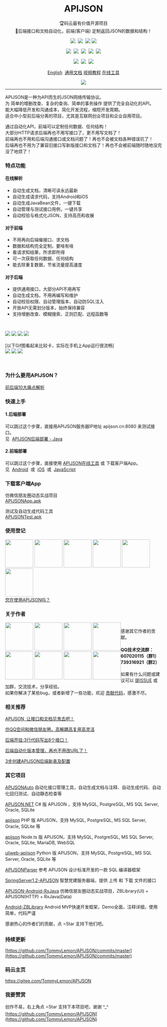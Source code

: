 
<h1 align="center" style="text-align:center;">
  APIJSON
</h1>


<p align="center">🏆码云最有价值开源项目<br />🚀后端接口和文档自动化，前端(客户端) 定制返回JSON的数据和结构！</p>

<p align="center" >
  <a href="https://github.com/TommyLemon/APIJSON/tree/master/MySQL"><img src="https://img.shields.io/badge/MySQL-5.7%2B-brightgreen.svg?style=flat"></a>
  <a href="https://github.com/TommyLemon/APIJSON/tree/master/PostgreSQL"><img src="https://img.shields.io/badge/PostgreSQL-9.5%2B-brightgreen.svg?style=flat"></a>
  <a href="https://github.com/TommyLemon/APIJSON/tree/master/Oracle"><img src="https://img.shields.io/badge/Oracle-11%2B-brightgreen.svg?style=flat"></a>
  <a href="https://github.com/TommyLemon/APIJSON/tree/master/MySQL"><img src="https://img.shields.io/badge/TiDB-2.1%2B-brightgreen.svg?style=flat"></a>
</p>
<p align="center" >
  <a href="https://github.com/TommyLemon/APIJSON/tree/master/APIJSON-Java-Server"><img src="https://img.shields.io/badge/Java-1.7%2B-brightgreen.svg?style=flat"></a>
  <a href="https://github.com/liaozb/APIJSON.NET"><img src="https://img.shields.io/badge/CSharp-2.1%2B-brightgreen.svg?style=flat"></a>
  <a href="https://github.com/orchie/apijson"><img src="https://img.shields.io/badge/PHP-7.0%2B-brightgreen.svg?style=flat"></a>
  <a href="https://github.com/TEsTsLA/apijson"><img src="https://img.shields.io/badge/Node.js-ES6%2B-brightgreen.svg?style=flat"></a>
  <a href="https://github.com/zhangchunlin/uliweb-apijson"><img src="https://img.shields.io/badge/Python-3%2B-brightgreen.svg?style=flat"></a>
</p>
<p align="center" >
  <a href="https://github.com/TommyLemon/APIJSON/tree/master/APIJSON-Android"><img src="https://img.shields.io/badge/Android-4.0%2B-brightgreen.svg?style=flat"></a>
  <a href="https://github.com/TommyLemon/APIJSON/tree/master/APIJSON-iOS"><img src="https://img.shields.io/badge/iOS-7%2B-brightgreen.svg?style=flat"></a>
  <a href="https://github.com/TommyLemon/APIJSON/tree/master/APIJSON-JavaScript"><img src="https://img.shields.io/badge/JavaScript-ES6%2B-brightgreen.svg?style=flat"></a>
</p>
<p align="center" >
  <a href="https://github.com/TommyLemon/APIJSON/blob/master/Document-English.md">English</a>
  <a href="https://github.com/TommyLemon/APIJSON/blob/master/Document.md">通用文档</a>
  <a href="http://i.youku.com/apijson">视频教程</a>
  <a href="http://apijson.org">在线工具</a>
</p>

<p align="center" >
  <img src="https://raw.githubusercontent.com/TommyLemon/APIJSON/master/logo.png" />
</p>

---


APIJSON是一种为API而生的JSON网络传输协议。<br />
为 简单的增删改查、复杂的查询、简单的事务操作 提供了完全自动化的API。<br />
能大幅降低开发和沟通成本，简化开发流程，缩短开发周期。<br />
适合中小型前后端分离的项目，尤其是互联网创业项目和企业自用项目。<br />

通过自动化API，前端可以定制任何数据、任何结构！<br />
大部分HTTP请求后端再也不用写接口了，更不用写文档了！<br />
前端再也不用和后端沟通接口或文档问题了！再也不会被文档各种错误坑了！<br />
后端再也不用为了兼容旧接口写新版接口和文档了！再也不会被前端随时随地没完没了地烦了！

### 特点功能

#### 在线解析
* 自动生成文档，清晰可读永远最新
* 自动生成请求代码，支持Android和iOS
* 自动生成JavaBean文件，一键下载
* 自动管理与测试接口用例，一键共享
* 自动校验与格式化JSON，支持高亮和收展

#### 对于前端
* 不用再向后端催接口、求文档
* 数据和结构完全定制，要啥有啥
* 看请求知结果，所求即所得
* 可一次获取任何数据、任何结构
* 能去除重复数据，节省流量提高速度

#### 对于后端
* 提供通用接口，大部分API不用再写
* 自动生成文档，不用再编写和维护
* 自动校验权限、自动管理版本、自动防SQL注入
* 开放API无需划分版本，始终保持兼容
* 支持增删改查、模糊搜索、正则匹配、远程函数等

<br />

![](https://raw.githubusercontent.com/TommyLemon/StaticResources/master/APIJSON_Auto_get.jpg) 
![](https://raw.githubusercontent.com/TommyLemon/StaticResources/master/APIJSON_Auto_code.jpg) 
![](https://raw.githubusercontent.com/TommyLemon/StaticResources/master/APIJSON_Auto_doc.jpg) 
![](https://raw.githubusercontent.com/TommyLemon/StaticResources/master/APIJSON_Auto_test.jpg) 
<br /><br />
[以下Gif图看起来比较卡，实际在手机上App运行很流畅]
<br />
![](https://raw.githubusercontent.com/TommyLemon/StaticResources/master/APIJSON_App_MomentList_Circle.gif) 
![](https://raw.githubusercontent.com/TommyLemon/StaticResources/master/APIJSON_App_Moment_Name.gif) 
![](https://raw.githubusercontent.com/TommyLemon/StaticResources/master/APIJSON_App_Moment_Comment.gif)

<br />

### 为什么要用APIJSON？
[前后端10大痛点解析](https://github.com/TommyLemon/APIJSON/wiki)

### 快速上手

#### 1.后端部署
可以跳过这个步骤，直接用APIJSON服务器IP地址 apijson.cn:8080 来测试接口。<br />
见&nbsp; [APIJSON后端部署 - Java](https://github.com/TommyLemon/APIJSON/tree/master/APIJSON-Java-Server)<br />

#### 2.前端部署
可以跳过这个步骤，直接使用 [APIJSON在线工具](http://apijson.org/) 或 下载客户端App。<br />
见&nbsp; [Android](https://github.com/TommyLemon/APIJSON/tree/master/APIJSON-Android) &nbsp;或&nbsp; [iOS](https://github.com/TommyLemon/APIJSON/tree/master/APIJSON-iOS) &nbsp;或&nbsp; [JavaScript](https://github.com/TommyLemon/APIJSON/tree/master/APIJSON-JavaScript)<br />

### 下载客户端App

仿微信朋友圈动态实战项目<br />
[APIJSONApp.apk](http://files.cnblogs.com/files/tommylemon/APIJSONApp.apk)

测试及自动生成代码工具<br />
[APIJSONTest.apk](http://files.cnblogs.com/files/tommylemon/APIJSONTest.apk)

### 使用登记
<div style="float:left">
  <a href="http://www.transsion.com"><img src="http://www.transsion.com/static/images/logo.jpg" height="90"></a>
  <a href="http://shebaochina.com"><img src="http://shebaochina.com/static/cn/img/index/logo.png" height="90"></a>
  <a href="http://www.xxwolo.com"><img src="http://img.qichacha.com/Product/a917fcca-fbb1-44a2-a079-56985ebf8f9c.jpg" height="90"></a>
  <a href="http://www.8soo.com"><img src="http://ww1.sinaimg.cn/large/756dd729gw1f9n5ckuq6vj208902it8v.jpg" height="90"></a>
  <a href="https://www.kanhanman.com"><img src="http://images.cnblogs.com/cnblogs_com/tommylemon/992090/o_kanhanman.com.jpg" height="90"
  <a href="http://juting.vip"><img src="http://i.juting.vip/wp-file/2018/12/logo1-1.png" height="90"></a>
</a>
</div>
<br />

[您在使用APIJSON吗？](https://github.com/TommyLemon/APIJSON/issues/73)

### 关于作者
<div style="float:left">
  <a href="https://github.com/TommyLemon"><img src="https://avatars1.githubusercontent.com/u/5738175?s=400&u=5b2f372f0c03fae8f249d2d754e38971c2e17b92&v=4" height="90" width="90" ></a>
  <a href="https://github.com/TommyLemon/APIJSON/pull/41"><img src="https://avatars0.githubusercontent.com/u/39320217?s=460&v=4"  height="90" width="90" ></a>
  <a href="https://github.com/TommyLemon/APIJSON/pull/43"><img src="https://avatars0.githubusercontent.com/u/23173448?s=460&v=4"  height="90" width="90" ></a>
  <a href="https://github.com/TommyLemon/APIJSON/pull/47"><img src="https://avatars2.githubusercontent.com/u/31512287?s=400&v=4"  height="90" width="90" ></a>
  <br />
  <a href="https://github.com/TommyLemon/APIJSON/pull/70"><img src="https://avatars1.githubusercontent.com/u/22228201?s=400&v=4"  height="90" width="90" ></a>
  <a href="https://github.com/TommyLemon/APIJSON/pull/69"><img src="https://avatars0.githubusercontent.com/u/13880474?s=400&v=4"  height="90" width="90" ></a>
  <a href="https://github.com/TommyLemon/APIJSON/pull/72"><img src="https://avatars1.githubusercontent.com/u/10663804?s=400&v=4"  height="90" width="90" ></a>
  <a href="https://github.com/TommyLemon/APIJSON/pull/33"><img src="https://avatars1.githubusercontent.com/u/5328313?s=460&v=4"  height="90" width="90" ></a>
</div>
<br />
感谢其它作者的贡献。

#### QQ技术交流群： 607020115（群1） 739316921（群2） 

如果有什么问题或建议可以 [提ISSUE](https://github.com/TommyLemon/APIJSON/issues) 或 加群，交流技术，分享经验。<br >
如果你解决了某些bug，或者新增了一些功能，欢迎 [贡献代码](https://github.com/TommyLemon/APIJSON/pulls)，感激不尽。


### 相关推荐
[APIJSON, 让接口和文档见鬼去吧！](https://my.oschina.net/tommylemon/blog/805459)

[仿QQ空间和微信朋友圈，高解耦高复用高灵活](https://my.oschina.net/tommylemon/blog/885787)

[后端开挂:3行代码写出8个接口！](https://my.oschina.net/tommylemon/blog/1574430)

[后端自动化版本管理，再也不用改URL了！](https://my.oschina.net/tommylemon/blog/1576587)

[3步创建APIJSON后端新表及配置](https://my.oschina.net/tommylemon/blog/889074)


### 其它项目
[APIJSONAuto](https://github.com/TommyLemon/APIJSONAuto) 自动化接口管理工具，自动生成文档与注释、自动生成代码、自动化回归测试、自动静态检查等

[APIJSON.NET](https://github.com/liaozb/APIJSON.NET) C# 版 APIJSON ，支持 MySQL, PostgreSQL, MS SQL Server, Oracle, SQLite

[apijson](https://github.com/orchie/apijson) PHP 版 APIJSON，支持 MySQL, PostgreSQL, MS SQL Server, Oracle, SQLite 等

[apijson](https://github.com/TEsTsLA/apijson) Node.ts 版 APIJSON，支持 MySQL, PostgreSQL, MS SQL Server, Oracle, SQLite, MariaDB, WebSQL

[uliweb-apijson](https://github.com/zhangchunlin/uliweb-apijson) Python 版 APIJSON，支持 MySQL, PostgreSQL, MS SQL Server, Oracle, SQLite 等

[APIJSONParser](https://github.com/Zerounary/APIJSONParser) 参考 APIJSON 设计标准开发的一款 SQL 编译器框架

[SpringServer1.2-APIJSON](https://github.com/Airforce-1/SpringServer1.2-APIJSON) 智慧党建服务器端，提供 上传 和 下载 文件的接口

[APIJSON-Android-RxJava](https://github.com/TommyLemon/APIJSON-Android-RxJava) 仿微信朋友圈动态实战项目，ZBLibrary(UI) + APIJSON(HTTP) + RxJava(Data)

[Android-ZBLibrary](https://github.com/TommyLemon/Android-ZBLibrary) Android MVP快速开发框架，Demo全面，注释详细，使用简单，代码严谨


感谢热心的作者们的贡献，点 ⭐Star 支持下他们吧。

### 持续更新
[https://github.com/TommyLemon/APIJSON/commits/master](https://github.com/TommyLemon/APIJSON/commits/master)

### 码云主页
https://gitee.com/TommyLemon/APIJSON

### 我要赞赏
创作不易，右上角点 ⭐Star 支持下本项目吧，谢谢 ^_^ <br />
[https://github.com/TommyLemon/APIJSON](https://github.com/TommyLemon/APIJSON)

 
